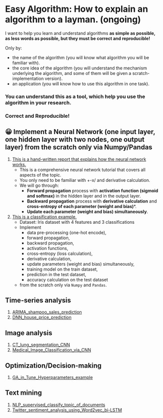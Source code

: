 # Easy Algorithm: How to explain an algorithm to a layman. (ongoing)

I want to help you learn and understand algorithms **as simple as possible, as less words as possible, but they must be correct and reproducible!**

Only by:
- the name of the algorithm (you will know what algorithm you will be familiar with).
- the core idea of the algorithm (you will understand the mechanism underlying the algorithm, and some of them will be given a scratch-implementation version).
- an application (you will know how to use this algorithm in one task).

### You can understand this as a tool, which help you use the algorithm in your research.
### Correct and Reproducible!

## :grinning: Implement a Neural Network (one input layer, one hidden layer with two nodes, one output layer) from the scratch only via Numpy/Pandas
1. [This is a hand-written report that explains how the neural network works.](NN.ipynb)
   - This is a comprehensive neural network tutorial that covers all aspects of the topic.
   - You only need to be familiar with +-x/ and derivative calculation.
   - We will go through:
        - **Forward propagation** process with **activation function (sigmoid and softmax)** in the hidden layer and in the output layer.
        - **Backward propagation** process with **derivative calculation** and **cross-entropy of each parameter (weight and bias)***.
        - **Update each parameter (weight and bias) simultaneously**.
2. [This is a classification example.](Nerual_Network_from_scratch_4features_3classification.ipynb)
   - Dataset: Iris dataset with 4 features and 3 classifications
   - Implement 
     - data pre-processing (one-hot encode), 
     - forward propagation,
     - backward propagation,
     - activation functions, 
     - cross-entropy (loss calculation), 
     - derivative calculation, 
     - update parameters (weight and bias) simultaneously, 
     - training model on the train dataset, 
     - prediction in the test dataset, 
     - accuracy calculation on the test dataset 
   - from the scratch only via ```Numpy``` and ```Pandas```.
    
## 

## Time-series analysis
1. [ARIMA_shampoo_sales_prediction](Time_series_prediction_shampoo_sales_via_ARIMA.ipynb)
2. [DNN_house_price_prediction](Time_series_prediction_shampoo_sales_via_DNN.ipynb)

## Image analysis
1. [CT_lung_segmentation_CNN](CT_lung_segmentation_CNN.ipynb)
2. [Medical_Image_Classification_via_CNN](Medical_Image_Classification_via_CNN.ipynb)

## Optimization/Decision-making
1. [GA_in_Tune_Hyperparameters_example](GA_in_Tune_Hyperparameters_example.ipynb)

## Text mining
1. [NLP_supervised_classify_topic_of_documents](NLP_supervised_classify_topic_of_documents.ipynb)
2. [Twitter_sentiment_analysis_using_Word2vec_bi-LSTM](Twitter_sentiment_analysis_using_Word2Vec_bi-LSTM.ipynb)
